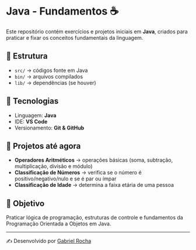 # Java - Fundamentos ☕

Este repositório contém exercícios e projetos iniciais em **Java**, criados para praticar e fixar os conceitos fundamentais da linguagem.

## 📂 Estrutura
- `src/` → códigos fonte em Java
- `bin/` → arquivos compilados
- `lib/` → dependências (se houver)

## 🚀 Tecnologias
- Linguagem: **Java**
- IDE: **VS Code**
- Versionamento: **Git & GitHub**

## 📌 Projetos até agora
- **Operadores Aritméticos** → operações básicas (soma, subtração, multiplicação, divisão e módulo)
- **Classificação de Números** → verifica se o número é positivo/negativo/nulo e se é par ou ímpar
- **Classificação de Idade** → determina a faixa etária de uma pessoa

## 🎯 Objetivo
Praticar lógica de programação, estruturas de controle e fundamentos da Programação Orientada a Objetos em Java.

---
✍️ Desenvolvido por [Gabriel Rocha](https://github.com/Rochasg7)
